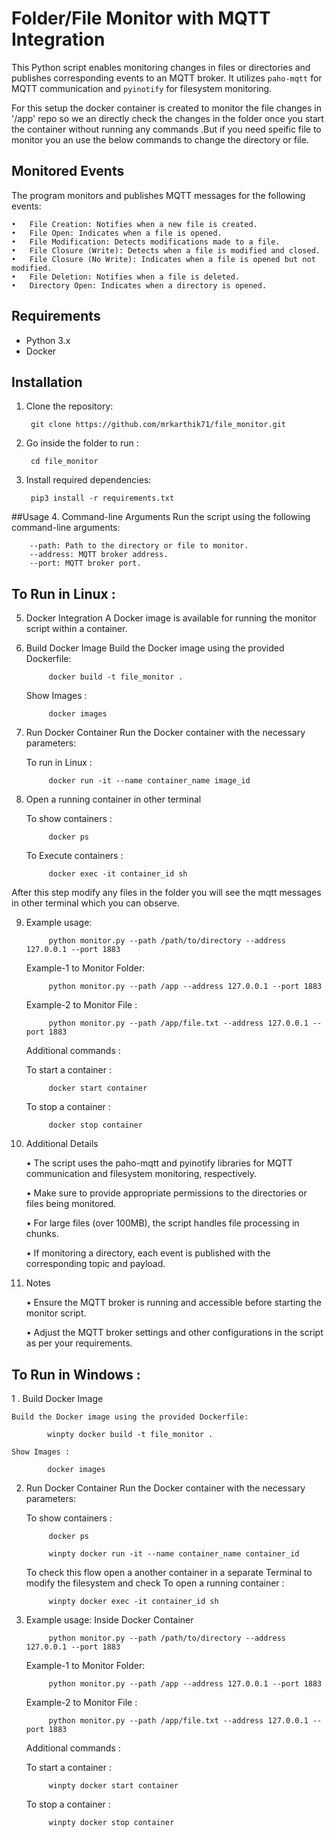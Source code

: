 # Folder/File Monitor with MQTT Integration

This Python script enables monitoring changes in files or directories and publishes corresponding events to an MQTT broker. 
It utilizes `paho-mqtt` for MQTT communication and `pyinotify` for filesystem monitoring.

For this setup the docker container is created to monitor the file changes in '/app' repo so we an directly check the changes in the folder once you start the container without running any commands .But if you need speific file to monitor you an use the below commands to change the directory or file.


## Monitored Events
The program monitors and publishes MQTT messages for the following events:

	•	File Creation: Notifies when a new file is created.
	•	File Open: Indicates when a file is opened.
	•	File Modification: Detects modifications made to a file.
	•	File Closure (Write): Detects when a file is modified and closed.
	•	File Closure (No Write): Indicates when a file is opened but not modified.
	•	File Deletion: Notifies when a file is deleted.
	•	Directory Open: Indicates when a directory is opened.


## Requirements

- Python 3.x
- Docker

## Installation

1. Clone the repository:

		git clone https://github.com/mrkarthik71/file_monitor.git

2. Go inside the folder to run :

		cd file_monitor

3. Install required dependencies:

		pip3 install -r requirements.txt

##Usage
4. Command-line Arguments
	Run the script using the following command-line arguments:

		--path: Path to the directory or file to monitor.
		--address: MQTT broker address.
		--port: MQTT broker port.


##	To Run in Linux : 

5. Docker Integration
	A Docker image is available for running the monitor script within a container.

6. Build Docker Image
	Build the Docker image using the provided Dockerfile:
			
			docker build -t file_monitor .

	Show Images :	
			
			docker images

7. Run Docker Container
	Run the Docker container with the necessary parameters:

	To run in Linux : 
			
			docker run -it --name container_name image_id
	
8. Open a running container in other terminal 

	To show containers : 
			
			docker ps
	
	To Execute containers : 
			
			docker exec -it container_id sh

After this step modify any files in the folder you will see the mqtt messages in other terminal which you can observe.


9. Example usage:
	
			python monitor.py --path /path/to/directory --address 127.0.0.1 --port 1883
	
	Example-1 to Monitor Folder: 
		
			python monitor.py --path /app --address 127.0.0.1 --port 1883

	Example-2 to Monitor File  : 

			python monitor.py --path /app/file.txt --address 127.0.0.1 --port 1883
	
	Additional commands :

	To start a container :

			docker start container

	To stop a container :

			docker stop container


10. Additional Details

	•	The script uses the paho-mqtt and pyinotify libraries for MQTT communication and filesystem monitoring, respectively.

	•	Make sure to provide appropriate permissions to the directories or files being monitored.

	•	For large files (over 100MB), the script handles file processing in chunks.

	•	If monitoring a directory, each event is published with the corresponding topic and payload.

	
	
11. Notes

	•	Ensure the MQTT broker is running and accessible before starting the monitor script.

	•	Adjust the MQTT broker settings and other configurations in the script as per your requirements.



## To Run in Windows :

1 . Build Docker Image

	Build the Docker image using the provided Dockerfile:

			winpty docker build -t file_monitor .

	Show Images :

			docker images

2. Run Docker Container
	Run the Docker container with the necessary parameters:

	To show containers :

			docker ps

			winpty docker run -it --name container_name container_id
	
	To check this flow open a another container in a separate Terminal to modify the filesystem and check
	To open a running container : 

			winpty docker exec -it container_id sh
		

3. Example usage: Inside Docker Container

			python monitor.py --path /path/to/directory --address 127.0.0.1 --port 1883
	
	Example-1 to Monitor Folder: 
		
			python monitor.py --path /app --address 127.0.0.1 --port 1883

	Example-2 to Monitor File  : 
	
			python monitor.py --path /app/file.txt --address 127.0.0.1 --port 1883
	
	Additional commands :

	To start a container :

			winpty docker start container

	To stop a container :

			winpty docker stop container